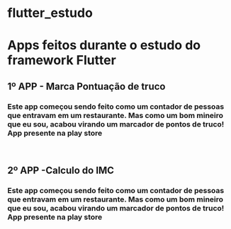 # flutter_estudo
 <h1>Apps feitos durante o estudo do framework Flutter</h1>

<h2>1º APP - Marca Pontuação de truco</h2>
<h3>Este app começou sendo feito como um contador de pessoas que entravam em um restaurante. Mas como um bom mineiro que eu sou, acabou virando um marcador de pontos de truco! App presente na play store</h3><br>
<h2>2º APP -Calculo do IMC</h2>
<h3>Este app começou sendo feito como um contador de pessoas que entravam em um restaurante. Mas como um bom mineiro que eu sou, acabou virando um marcador de pontos de truco! App presente na play store</h3>
